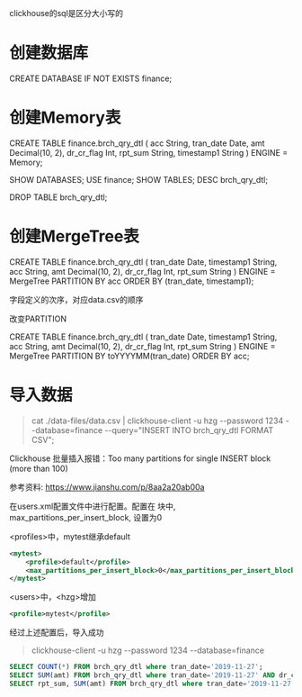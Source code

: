 clickhouse的sql是区分大小写的

创建数据库
========

CREATE DATABASE IF NOT EXISTS finance;

创建Memory表
===========

CREATE TABLE finance.brch_qry_dtl (
    acc String,
    tran_date Date,
    amt Decimal(10, 2),
    dr_cr_flag Int,
    rpt_sum String,
    timestamp1 String
) ENGINE = Memory;

SHOW DATABASES;
USE finance;
SHOW TABLES;
DESC brch_qry_dtl;

DROP TABLE brch_qry_dtl;

创建MergeTree表
==============

CREATE TABLE finance.brch_qry_dtl (
    tran_date Date,
    timestamp1 String,
    acc String,
    amt Decimal(10, 2),
    dr_cr_flag Int,
    rpt_sum String
) ENGINE = MergeTree
PARTITION BY acc
ORDER BY (tran_date, timestamp1);

字段定义的次序，对应data.csv的顺序

改变PARTITION

CREATE TABLE finance.brch_qry_dtl (
    tran_date Date,
    timestamp1 String,
    acc String,
    amt Decimal(10, 2),
    dr_cr_flag Int,
    rpt_sum String
) ENGINE = MergeTree
PARTITION BY toYYYYMM(tran_date)
ORDER BY acc;

导入数据
=======

> cat ./data-files/data.csv | clickhouse-client -u hzg --password 1234 --database=finance --query="INSERT INTO brch_qry_dtl FORMAT CSV";

Clickhouse 批量插入报错：Too many partitions for single INSERT block (more than 100)

参考资料: https://www.jianshu.com/p/8aa2a20ab00a

在users.xml配置文件中进行配置。配置在 <profiles>块中, max_partitions_per_insert_block, 设置为0

\<profiles\>中，mytest继承default

```xml
<mytest>
    <profile>default</profile>
    <max_partitions_per_insert_block>0</max_partitions_per_insert_block>
</mytest>
```

\<users\>中，\<hzg\>增加

```xml
<profile>mytest</profile>
```

经过上述配置后，导入成功

> clickhouse-client -u hzg --password 1234 --database=finance

```sql
SELECT COUNT(*) FROM brch_qry_dtl where tran_date='2019-11-27';
SELECT SUM(amt) FROM brch_qry_dtl where tran_date='2019-11-27' AND dr_cr_flag=1;
SELECT rpt_sum, SUM(amt) FROM brch_qry_dtl where tran_date='2019-11-27' AND dr_cr_flag=1 GROUP BY rpt_sum;
```